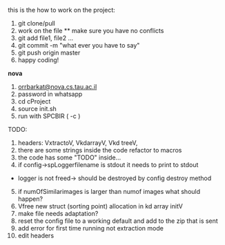 this is the how to work on the project:

1. git clone/pull
2. work on the file
** make sure you have no conflicts
3. git add file1, file2 ...
4. git commit -m "what ever you have to say"
5. git push origin master
6. happy coding!


****nova****
1. orrbarkat@nova.cs.tau.ac.il
2. password in whatsapp
3. cd cProject
4. source init.sh
5. run with SPCBIR ( -c <config filename>)

TODO:
1. headers: VxtractoV, VkdarrayV, Vkd treeV,    
2. there are some strings inside the code refactor to macros    
3. the code has some "TODO" inside...    
4. if config->spLoggerfilename is stdout it needs to print to stdout    
- logger is not freed-> should be destroyed by config destroy method    
5. if numOfSimilarimages is larger than numof images what should happen?   
6. Vfree new struct (sorting point) allocation in kd array initV    
7. make file needs adaptation?
8. reset the config file to a working default and add to the zip that is sent
9. add error for first time running not extraction mode
10. edit headers
